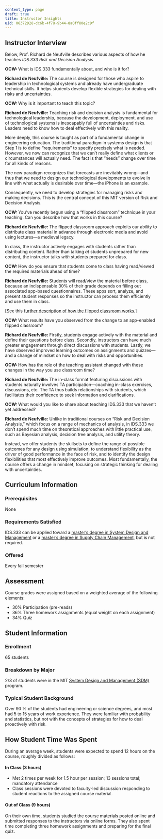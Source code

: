 ```yaml
---
content_type: page
draft: true
title: Instructor Insights
uid: 06372928-dc6b-4f78-9b44-8a0ff80e2c9f
---
```

## Instructor Interview

Below, Prof. Richard de Neufville describes various aspects of how he teaches *IDS.333 Risk and Decision Analysis*.

**OCW:** What is IDS.333 fundamentally about, and who is it for?

**Richard de Neufville:** The course is designed for those who aspire to leadership in technological systems and already have undergraduate technical skills. It helps students develop flexible strategies for dealing with risks and uncertainties.

**OCW:** Why is it important to teach this topic?

**Richard de Neufville:** Teaching risk and decision analysis is fundamental for technological leadership, because the development, deployment, and use of technological systems is inescapably full of uncertainties and risks. Leaders need to know how to deal effectively with this reality. 

More deeply, this course is taught as part of a fundamental change in engineering education. The traditional paradigm in systems design is that Step 1 is to define “requirements” to specify precisely what is needed. However, we now can recognize that we can’t really define what clients or circumstances will actually need. The fact is that “needs” change over time for all kinds of reasons.

The new paradigm recognizes that forecasts are inevitably wrong—and thus that we need to design our technological developments to evolve in line with what actually is desirable over time—the iPhone is an example.

Consequently, we need to develop strategies for managing risks and making decisions. This is the central concept of this MIT version of Risk and Decision Analysis.

**OCW:** You’ve recently begun using a “flipped classroom” technique in your teaching. Can you describe how that works in this course?

**Richard de Neufville:** The flipped classroom approach exploits our ability to distribute class material in advance through electronic media and avoid using lectures—a medieval legacy.

In class, the instructor actively engages with students rather than distributing content. Rather than talking *at* students unprepared for new content, the instructor talks *with* students prepared for class.

**OCW:** How do you ensure that students come to class having read/viewed the required materials ahead of time?

**Richard de Neufville:** Students will read/view the material before class, because an indispensable 30% of their grade depends on filling out associated app-based questionnaires. These apps sort, analyze, and present student responses so the instructor can process them efficiently and use them in class.

\[See this [further description of how the flipped classroom works](https://openlearning.mit.edu/mit-faculty/residential-digital-innovations/student-pre-class-preparation-enhances-class-time).\] 

**OCW:** What results have you observed from the change to an app-enabled flipped classroom?

**Richard de Neufville:** Firstly, students engage actively with the material and define their questions before class. Secondly, instructors can have much greater engagement through direct discussions with students. Lastly, we have observed improved learning outcomes on assignments and quizzes—and a change of mindset on how to deal with risks and opportunities.

**OCW:** How has the role of the teaching assistant changed with these changes in the way you use classroom time?

**Richard de Neufville:** The in-class format featuring discussions with students naturally involves TA participation—coaching in-class exercises, discussions, etc. The TA thus builds relationships with students, which facilitates their confidence to seek information and clarifications.

**OCW:** What would you like to share about teaching IDS.333 that we haven’t yet addressed?

**Richard de Neufville:** Unlike in traditional courses on “Risk and Decision Analysis,” which focus on a range of mechanics of analysis, in IDS.333 we don’t spend much time on theoretical approaches with little practical use, such as Bayesian analysis, decision tree analysis, and utility theory.

Instead, we offer students the skillsets to define the range of possible outcomes for any design using simulation, to understand flexibility as the driver of good performance in the face of risk, and to identify the design flexibilities that most effectively improve outcomes. Most fundamentally, the course offers a change in mindset, focusing on strategic thinking for dealing with uncertainties.

## Curriculum Information

### Prerequisites

None

### Requirements Satisfied

IDS.333 can be applied toward a [master’s degree in System Design and Management](https://sdm.mit.edu/wp-content/uploads/2022/01/Approved-Degree-Courses-for-Web-2021.pdf) or a [master’s degree in Supply Chain Management](https://scm.mit.edu/masters-curriculum-scm-residential-program), but is not required.

### Offered

Every fall semester

## Assessment

Course grades were assigned based on a weighted average of the following elements:

- 30% Participation (pre-reads)
- 36% Three homework assignments (equal weight on each assignment)
- 34% Quiz 

## Student Information

### Enrollment

65 students

### Breakdown by Major

2/3 of students were in the MIT [System Design and Management (SDM)](https://sdm.mit.edu/) program.

### Typical Student Background

Over 90 % of the students had engineering or science degrees, and most had 5 to 15 years of work experience. They were familiar with probability and statistics, but not with the concepts of strategies for how to deal proactively with risk.

## How Student Time Was Spent

During an average week, students were expected to spend 12 hours on the course, roughly divided as follows:

#### **In Class (3 hours)**

- Met 2 times per week for 1.5 hour per session; 13 sessions total; mandatory attendance
- Class sessions were devoted to faculty-led discussion responding to student reactions to the assigned course material.

#### **Out of Class (9 hours)**

On their own time, students studied the course materials posted online and submitted responses to the instructors via online forms. They also spent time completing three homework assignments and preparing for the final quiz.